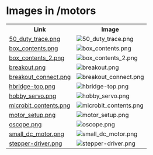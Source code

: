 # Images in /motors

<!-- This README lists all image files in the /motors directory -->
<table>
  <tr>
    <th>Link</th>
    <th>Image</th>
  </tr>
  <tr>
    <td><a href="https://images.jointheleague.org/motors/50_duty_trace.png">50_duty_trace.png</a></td>
    <td><img src="https://images.jointheleague.org/motors/50_duty_trace.png" alt="50_duty_trace.png" style="max-width:200px; max-height:200px;"></td>
  </tr>
  <tr>
    <td><a href="https://images.jointheleague.org/motors/box_contents.png">box_contents.png</a></td>
    <td><img src="https://images.jointheleague.org/motors/box_contents.png" alt="box_contents.png" style="max-width:200px; max-height:200px;"></td>
  </tr>
  <tr>
    <td><a href="https://images.jointheleague.org/motors/box_contents_2.png">box_contents_2.png</a></td>
    <td><img src="https://images.jointheleague.org/motors/box_contents_2.png" alt="box_contents_2.png" style="max-width:200px; max-height:200px;"></td>
  </tr>
  <tr>
    <td><a href="https://images.jointheleague.org/motors/breakout.png">breakout.png</a></td>
    <td><img src="https://images.jointheleague.org/motors/breakout.png" alt="breakout.png" style="max-width:200px; max-height:200px;"></td>
  </tr>
  <tr>
    <td><a href="https://images.jointheleague.org/motors/breakout_connect.png">breakout_connect.png</a></td>
    <td><img src="https://images.jointheleague.org/motors/breakout_connect.png" alt="breakout_connect.png" style="max-width:200px; max-height:200px;"></td>
  </tr>
  <tr>
    <td><a href="https://images.jointheleague.org/motors/hbridge-top.png">hbridge-top.png</a></td>
    <td><img src="https://images.jointheleague.org/motors/hbridge-top.png" alt="hbridge-top.png" style="max-width:200px; max-height:200px;"></td>
  </tr>
  <tr>
    <td><a href="https://images.jointheleague.org/motors/hobby_servo.png">hobby_servo.png</a></td>
    <td><img src="https://images.jointheleague.org/motors/hobby_servo.png" alt="hobby_servo.png" style="max-width:200px; max-height:200px;"></td>
  </tr>
  <tr>
    <td><a href="https://images.jointheleague.org/motors/microbit_contents.png">microbit_contents.png</a></td>
    <td><img src="https://images.jointheleague.org/motors/microbit_contents.png" alt="microbit_contents.png" style="max-width:200px; max-height:200px;"></td>
  </tr>
  <tr>
    <td><a href="https://images.jointheleague.org/motors/motor_setup.png">motor_setup.png</a></td>
    <td><img src="https://images.jointheleague.org/motors/motor_setup.png" alt="motor_setup.png" style="max-width:200px; max-height:200px;"></td>
  </tr>
  <tr>
    <td><a href="https://images.jointheleague.org/motors/oscope.png">oscope.png</a></td>
    <td><img src="https://images.jointheleague.org/motors/oscope.png" alt="oscope.png" style="max-width:200px; max-height:200px;"></td>
  </tr>
  <tr>
    <td><a href="https://images.jointheleague.org/motors/small_dc_motor.png">small_dc_motor.png</a></td>
    <td><img src="https://images.jointheleague.org/motors/small_dc_motor.png" alt="small_dc_motor.png" style="max-width:200px; max-height:200px;"></td>
  </tr>
  <tr>
    <td><a href="https://images.jointheleague.org/motors/stepper-driver.png">stepper-driver.png</a></td>
    <td><img src="https://images.jointheleague.org/motors/stepper-driver.png" alt="stepper-driver.png" style="max-width:200px; max-height:200px;"></td>
  </tr>
</table>

